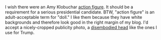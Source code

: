 I wish there were an Amy Klobuchar <a href="https://duckduckgo.com/?q=klobuchar+action+figure&t=h_&iax=images&ia=images">action figure</a>. It should be a requirement for a serious presidential candidate. BTW, "action figure" is an adult-acceptable term for "doll." I like them because they have white backgrounds and therefore look good in the right margin of my blog. I'd accept a nicely-cropped publicity photo, a <a href="https://www.google.com/search?safe=off&rlz=1C5CHFA_enUS743US747&sxsrf=ACYBGNRAn_hn0qhFy73cHX9vwDBSGIcSmA:1571407618476&q=site:scripting.com+trump+head&tbm=isch&source=univ&sa=X&ved=2ahUKEwjy4ZXH_aXlAhWswFkKHaO6BpAQsAR6BAgJEAE&biw=1139&bih=1119">disembodied head</a> like the ones I use for Trump.
